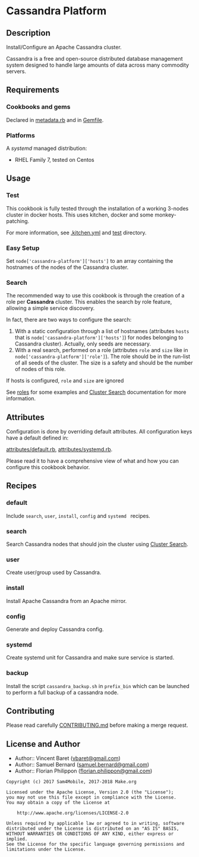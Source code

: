 Cassandra Platform
=============

Description
-----------

Install/Configure an Apache Cassandra cluster.

Cassandra is a free and open-source distributed database management system
designed to handle large amounts of data across many commodity servers.

Requirements
------------

### Cookbooks and gems

Declared in [metadata.rb](metadata.rb) and in [Gemfile](Gemfile).

### Platforms

A *systemd* managed distribution:
- RHEL Family 7, tested on Centos

Usage
-----

### Test

This cookbook is fully tested through the installation of a working 3-nodes
cluster in docker hosts. This uses kitchen, docker and some monkey-patching.

For more information, see [.kitchen.yml](.kitchen.yml) and [test](test)
directory.


### Easy Setup

Set `node['cassandra-platform']['hosts']` to an array containing the
hostnames of the nodes of the Cassandra cluster.

### Search

The recommended way to use this cookbook is through the creation of a role per
**Cassandra** cluster. This enables the search by role feature, allowing a
simple service discovery.

In fact, there are two ways to configure the search:

1. With a static configuration through a list of hostnames (attributes `hosts`
   that is `node['cassandra-platform']['hosts']`) for nodes belonging to
   Cassandra cluster). Actually, only seeds are necessary.
2. With a real search, performed on a role (attributes `role` and `size`
   like in `node['cassandra-platform']['role']`).
   The role should be in the run-list of all seeds of the cluster.
   The size is a safety and should be the number of nodes of this role.

If hosts is configured, `role` and `size` are ignored

See [roles](test/integration/roles) for some examples and
[Cluster Search][cluster-search] documentation for more information.

Attributes
----------

Configuration is done by overriding default attributes. All configuration keys
have a default defined in:

[attributes/default.rb](attributes/default.rb),
[attributes/systemd.rb](attributes/systemd.rb).

Please read it to have a comprehensive view of what and how you can configure
this cookbook behavior.

Recipes
-------

### default

Include `search`, `user`, `install`, `config` and `systemd ` recipes.

### search

Search Cassandra nodes that should join the cluster using
[Cluster Search][cluster-search].

### user

Create user/group used by Cassandra.

### install

Install Apache Cassandra from an Apache mirror.

### config

Generate and deploy Cassandra config.

### systemd

Create systemd unit for Cassandra and make sure service is started.

### backup

Install the script `cassandra_backup.sh` in `prefix_bin` which can be launched
to perform a full backup of a cassandra node.

Contributing
------------

Please read carefully [CONTRIBUTING.md](CONTRIBUTING.md) before making a merge
request.

License and Author
------------------

- Author:: Vincent Baret (<vbaret@gmail.com>)
- Author:: Samuel Bernard (<samuel.bernard@gmail.com>)
- Author:: Florian Philippon (<florian.philippon@gmail.com>)

```text
Copyright (c) 2017 Sam4Mobile, 2017-2018 Make.org

Licensed under the Apache License, Version 2.0 (the "License");
you may not use this file except in compliance with the License.
You may obtain a copy of the License at

    http://www.apache.org/licenses/LICENSE-2.0

Unless required by applicable law or agreed to in writing, software
distributed under the License is distributed on an "AS IS" BASIS,
WITHOUT WARRANTIES OR CONDITIONS OF ANY KIND, either express or implied.
See the License for the specific language governing permissions and
limitations under the License.
```

[cluster-search]: https://supermarket.chef.io/cookbooks/cluster-search
